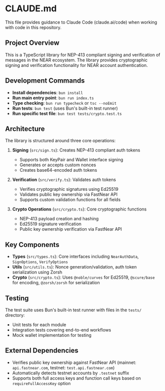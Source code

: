 # CLAUDE.md

This file provides guidance to Claude Code (claude.ai/code) when working with code in this repository.

## Project Overview

This is a TypeScript library for NEP-413 compliant signing and verification of messages in the NEAR ecosystem. The library provides cryptographic signing and verification functionality for NEAR account authentication.

## Development Commands

- **Install dependencies**: `bun install`
- **Run main entry point**: `bun run index.ts`
- **Type checking**: `bun run typecheck` or `tsc --noEmit`
- **Run tests**: `bun test` (uses Bun's built-in test runner)
- **Run specific test file**: `bun test tests/crypto.test.ts`

## Architecture

The library is structured around three core operations:

1. **Signing** (`src/sign.ts`): Creates NEP-413 compliant auth tokens
   - Supports both KeyPair and Wallet interface signing
   - Generates or accepts custom nonces
   - Creates base64-encoded auth tokens

2. **Verification** (`src/verify.ts`): Validates auth tokens
   - Verifies cryptographic signatures using Ed25519
   - Validates public key ownership via FastNear API
   - Supports custom validation functions for all fields

3. **Crypto Operations** (`src/crypto.ts`): Core cryptographic functions
   - NEP-413 payload creation and hashing
   - Ed25519 signature verification
   - Public key ownership verification via FastNear API

## Key Components

- **Types** (`src/types.ts`): Core interfaces including `NearAuthData`, `SignOptions`, `VerifyOptions`
- **Utils** (`src/utils.ts`): Nonce generation/validation, auth token serialization using Zorsh
- **Crypto** (`src/crypto.ts`): Uses `@noble/curves` for Ed25519, `@scure/base` for encoding, `@zorsh/zorsh` for serialization

## Testing

The test suite uses Bun's built-in test runner with files in the `tests/` directory:
- Unit tests for each module
- Integration tests covering end-to-end workflows
- Mock wallet implementation for testing

## External Dependencies

- Verifies public key ownership against FastNear API (mainnet: `api.fastnear.com`, testnet: `test.api.fastnear.com`)
- Automatically detects testnet accounts by `.testnet` suffix
- Supports both full access keys and function call keys based on `requireFullAccessKey` option